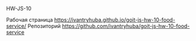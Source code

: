 HW-JS-10

Рабочая страница https://ivantryhuba.github.io/goit-js-hw-10-food-service/
Репозиторий https://github.com/ivantryhuba/goit-js-hw-10-food-service
